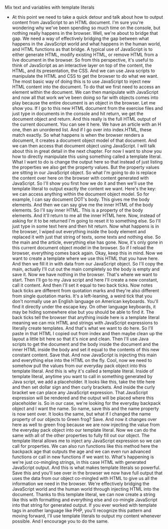 Mix text and variables with template literals
- At this point we need to take a quick detour and talk about how to output content from JavaScript to an HTML document. I'm sure you're wondering why we've been spending so much time on the console, but nothing really happens in the browser. Well, we're about to bridge that gap. We need a way of effectively bridging the gap between what happens in the JavaScript world and what happens in the human world, and HTML functions as that bridge. A typical use of JavaScript is to either generate HTML, modify existing HTML, or remove HTML from a live document in the browser. So from this perspective, it's useful to think of JavaScript as an interactive layer on top of the content, the HTML, and its presentation, the CSS. And we can use Java scripts to manipulate the HTML and CSS to get the browser to do what we want. The most basic way of doing this is to use JavaScript to inject new HTML content into the document. To do that we first need to access an element within the document. We can then manipulate with JavaScript and now all that work we've been doing so far with objects comes into play because the entire document is an object in the browser. Let me show you. If I go to this new HTML document from the exercise files and just type in documents in the console and hit return, we get the document object and return. And this really is the full HTML output of the current document. You can see it here. We have an article with an H one, then an unordered list. And if I go over into index.HTML, these match exactly. So what happens is when the browser renders a document, it creates a document object model of that document. And we can then access that document object using JavaScript. I will talk about this in great detail in the next chapter. For now I want to show you how to directly manipulate this using something called a template literal. What I want to do is change the output here so that instead of just listing the properties we also get the property values. But the property values are sitting in our JavaScript object. So what I'm going to do is replace the content over here on the browser with content generated with JavaScript. So I'll show you first how we do it and then we'll use the template literal to output exactly the content we want. Here's the key: we can access anything within the document object model. So for example, I can say document DOT's body. This gives me the body elements. And then we can say give me the inner HTML of the body elements. So I'll say inner HTML. This is a property of the body elements. And it'll return to me all the inner HTML here. Now, instead of asking for it to be returned I'm going to reset it to something else. So I'll just type in some text here and then hit return. Now what happens is in the browser, I wiped out everything inside the body element and replaced it with just that string of texts, some texts and nothing else. So the main and the article, everything else has gone. Now, it's only gone in this current document object model in the browser. So if I reload the browser, everything comes back again. Okay, keep this in mind. Now we want to create a template where we use this HTML that you have here. And then we fill it in with data from our JavaScript object. So I'll copy the main, actually I'll cut out the main completely so the body is empty and save it. Now we have nothing in the browser. That's where we want to start. Then I'll go to my Java script and here I'll create a new constant, call it content. And then I'll set it equal to two back ticks. Now notes back ticks are different from quotation marks and they're also different from single quotation marks. It's a left-leaning, a weird tick that you don't normally use an English language on American keyboards. You'll find it directly under the escape key. On other language keyboards, it may be hiding somewhere else but you should be able to find it. The back ticks tell the browser that anything inside here is a template literal meaning we can mix HTML and strings with JavaScript expressions to literally create templates. And that's what we want to do here. So I'll paste in that HTML I copied out from index and then maybe clean up the layout a little bit here so that it's nice and clean. Then I'll use Java scripts to get the document and the body inside the document and the inner HTML inside the body and set it equal to the contents of this new constant content. Save that. And now JavaScript is injecting this main and everything else into the HTML on the fly. Cool, now we need to somehow pull the values from our everyday pack object into this template literal. And this is why it's called a template literal. Inside of template literal, anytime you want to call in something generated by Java script, we add a placeholder. It looks like this, take the title here and then set dollar sign and then curly brackets. And inside the curly bracket we can place any JavaScript expression. That JavaScript expression will be rendered and the output will be placed where this placeholder is. So in our case, we're looking for the everyday backpack object and I want the name. So name, save this and the name property is now sent over. It looks the same, but what if I changed the name property of our objects to Green frog? Save. And now it changes over here as well to green frog because we are now injecting the value from the everyday pack object into our template literal. Now we can do the same with all of the other properties to fully fill out our object. The template literal allows me to inject any JavaScript expression so we can call for properties. We can also run functions like this method here the backpack age that outputs the age and we can even run advanced functions or call in new functions if we want to. What's happening is we're just co-mingling strings, in this case HTML with generated JavaScript output. And this is what makes template literals so powerful. Save this and you'll see over in the browser we now have full output that uses the data from our object co-mingled with HTML to give us all the information we need in the browser. We're effectively bridging the JavaScript world and the human world through injecting HTML into the document. Thanks to this template literal, we can now create a string like this with formatting and everything else and co-mingle JavaScript into that string for generated output. If you ever worked with template tags in another language like PHP, you'll recognize this pattern and moving forward, I'll use template literals to output my content whenever possible. And I encourage you to do the same.